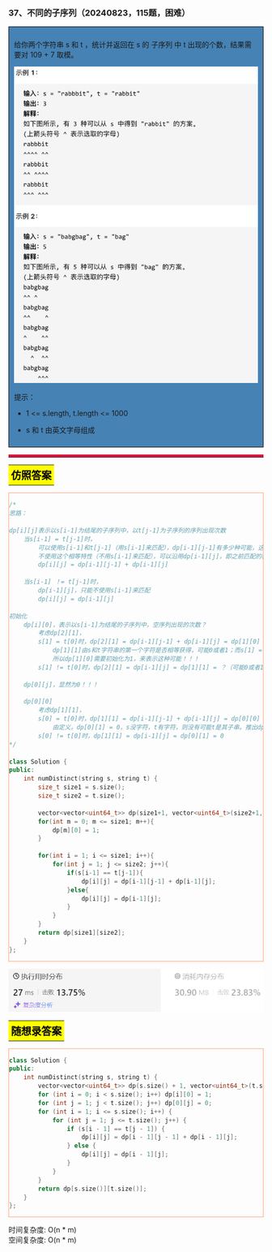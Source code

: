 ### 37、不同的子序列（20240823，115题，困难）
<div style="border: 1px solid black; padding: 10px; background-color: SteelBlue;">

给你两个字符串 s 和 t ，统计并返回在 s 的 子序列 中 t 出现的个数，结果需要对 109 + 7 取模。

![alt text](image/26c14b48bd4dbac845fb7d1215b4071.png)

提示：

- 1 <= s.length, t.length <= 1000
- s 和 t 由英文字母组成

  </p>
</div>

<hr style="border-top: 5px solid #DC143C;">
<table>
  <tr>
    <td bgcolor="Yellow" style="padding: 5px; border: 0px solid black;">
      <span style="font-weight: bold; font-size: 20px;color: black;">
      仿照答案 
      </span>
    </td>
  </tr>
</table>
<div style="padding: 0px; border: 1.5px solid LightSalmon; margin-bottom: 10px;">

```C++ {.line-numbers}
/*
思路：

dp[i][j]表示以s[i-1]为结尾的子序列中，以t[j-1]为子序列的序列出现次数
    当s[i-1] = t[j-1]时，
        可以使用s[i-1]和t[j-1]（用s[i-1]来匹配），dp[i-1][j-1]有多少种可能，这里就是多少种，因为最后这两个字符相同，不需要考虑了！！！
        不使用这个相等特性（不用s[i-1]来匹配），可以沿用dp[i-1][j]，即之前匹配的种数
        dp[i][j] = dp[i-1][j-1] + dp[i-1][j]

    当s[i-1] ！= t[j-1]时，
        dp[i-1][j]，只能不使用s[i-1]来匹配
        dp[i][j] = dp[i-1][j]

初始化
    dp[i][0]，表示以s[i-1]为结尾的子序列中，空序列出现的次数？
        考虑dp[2][1]，
        s[1] = t[0]时，dp[2][1] = dp[i-1][j-1] + dp[i-1][j] = dp[1][0] + dp[1][1] = ？
            dp[1][1]由s和t字符串的第一个字符是否相等获得，可能0或者1；而s[1] = t[0]，t子序列只有一个字符，相等则必然会新增一种可能
            所以dp[1][0]需要初始化为1，来表示这种可能！！！
        s[1] != t[0]时，dp[2][1] = dp[i-1][j] = dp[1][1] = ？（可能0或者1）

    dp[0][j]，显然为0！！！

    dp[0][0]
        考虑dp[1][1]，
        s[0] = t[0]时，dp[1][1] = dp[i-1][j-1] + dp[i-1][j] = dp[0][0] + dp[0][1] = 1
            由定义，dp[0][1] = 0，s没字符，t有字符，则没有可能t是其子串。推出dp[0][0] = 1
        s[0] != t[0]时，dp[1][1] = dp[i-1][j] = dp[0][1] = 0
*/

class Solution {
public:
    int numDistinct(string s, string t) {
        size_t size1 = s.size();
        size_t size2 = t.size();

        vector<vector<uint64_t>> dp(size1+1, vector<uint64_t>(size2+1, 0));  // vector<vector<int>> dp(size1+1, vector<int>(size2+1, 0));
        for(int m = 0; m <= size1; m++){
            dp[m][0] = 1;
        }

        for(int i = 1; i <= size1; i++){      
            for(int j = 1; j <= size2; j++){    
                if(s[i-1] == t[j-1]){
                    dp[i][j] = dp[i-1][j-1] + dp[i-1][j];
                }else{
                    dp[i][j] = dp[i-1][j];   
                }
            } 
        }
        return dp[size1][size2];
    }
};

```

</div>

![alt text](image/f8c050dfc23cd42f10bcdf2448526ed.png)

<table>
  <tr>
    <td bgcolor="Yellow" style="padding: 5px; border: 0px solid black;">
      <span style="font-weight: bold; font-size: 20px;color: black;">
      随想录答案
      </span>
    </td>
  </tr>
</table>

<div style="padding: 0px; border: 1.5px solid LightSalmon; margin-bottom: 10px">

```C++ {.line-numbers}
class Solution {
public:
    int numDistinct(string s, string t) {
        vector<vector<uint64_t>> dp(s.size() + 1, vector<uint64_t>(t.size() + 1));
        for (int i = 0; i < s.size(); i++) dp[i][0] = 1;
        for (int j = 1; j < t.size(); j++) dp[0][j] = 0;
        for (int i = 1; i <= s.size(); i++) {
            for (int j = 1; j <= t.size(); j++) {
                if (s[i - 1] == t[j - 1]) {
                    dp[i][j] = dp[i - 1][j - 1] + dp[i - 1][j];
                } else {
                    dp[i][j] = dp[i - 1][j];
                }
            }
        }
        return dp[s.size()][t.size()];
    }
};
```
</div>

时间复杂度: O(n * m)  
空间复杂度: O(n * m)